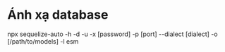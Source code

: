 # Ánh xạ database

npx sequelize-auto -h <host> -d <database> -u <user> -x [password] -p [port]  --dialect [dialect] -o [/path/to/models] -l esm
